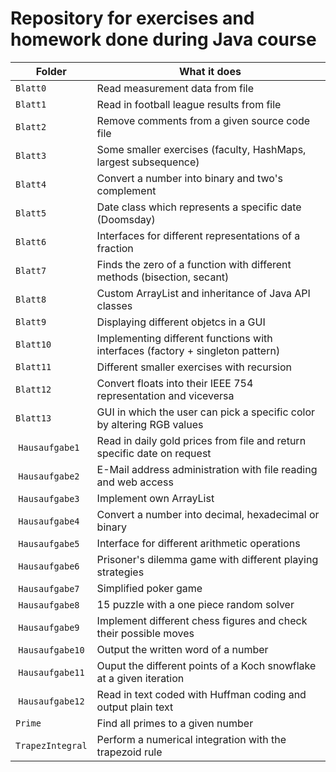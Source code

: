 # Repository for exercises and homework done during Java course

| Folder           | What it does                                                                   |
| ---------------- | ------------------------------------------------------------------------------ |
| `Blatt0`         | Read measurement data from file                                                |
| `Blatt1`         | Read in football league results from file                                      |
| `Blatt2`         | Remove comments from a given source code file                                  |
| `Blatt3`         | Some smaller exercises (faculty, HashMaps, largest subsequence)                |
| `Blatt4`         | Convert a number into binary and two's complement                              |
| `Blatt5`         | Date class which represents a specific date (Doomsday)                         |
| `Blatt6`         | Interfaces for different representations of a fraction                         |
| `Blatt7`         | Finds the zero of a function with different methods (bisection, secant)        |
| `Blatt8`         | Custom ArrayList and inheritance of Java API classes                           |
| `Blatt9`         | Displaying different objetcs in a GUI                                          |
| `Blatt10`        | Implementing different functions with interfaces (factory + singleton pattern) |
| `Blatt11`        | Different smaller exercises with recursion                                     |
| `Blatt12`        | Convert floats into their IEEE 754 representation and viceversa                |
| `Blatt13`        | GUI in which the user can pick a specific color by altering RGB values         |
| `Hausaufgabe1`   | Read in daily gold prices from file and return specific date on request        |
| `Hausaufgabe2`   | E-Mail address administration with file reading and web access                 |
| `Hausaufgabe3`   | Implement own ArrayList                                                        |
| `Hausaufgabe4`   | Convert a number into decimal, hexadecimal or binary                           |
| `Hausaufgabe5`   | Interface for different arithmetic operations                                  |
| `Hausaufgabe6`   | Prisoner's dilemma game with different playing strategies                      |
| `Hausaufgabe7`   | Simplified poker game                                                          |
| `Hausaufgabe8`   | 15 puzzle with a one piece random solver                                       |
| `Hausaufgabe9`   | Implement different chess figures and check their possible moves               |
| `Hausaufgabe10`  | Output the written word of a number                                            |
| `Hausaufgabe11`  | Ouput the different points of a Koch snowflake at a given iteration            |
| `Hausaufgabe12`  | Read in text coded with Huffman coding and output plain text                   |
| `Prime`          | Find all primes to a given number                                              |
| `TrapezIntegral` | Perform a numerical integration with the trapezoid rule                        |

